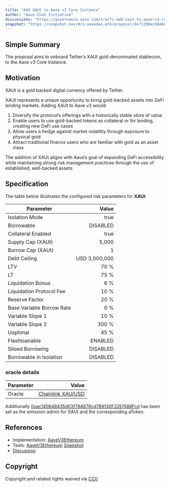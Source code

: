 ```yaml
---
title: "Add XAUt to Aave v3 Core Instance"
author: "Aave-Chan Initiative"
discussions: "https://governance.aave.com/t/arfc-add-xaut-to-aave-v3-core-instance/22385"
snapshot: "https://snapshot.box/#/s:aavedao.eth/proposal/0x71290ec88466d70c071d0dcb93c230c298f69e8c7688af94cedcc1236bf14876"
---
```


## Simple Summary

The proposal aims to onboard Tether’s XAUt gold-denominated stablecoin, to the Aave v3 Core Instance.

## Motivation

XAUt is a gold backed digital currency offered by Tether.

XAUt represents a unique opportunity to bring gold-backed assets into DeFi lending markets. Adding XAUt to Aave v3 would:

1. Diversify the protocol’s offerings with a historically stable store of value
2. Enable users to use gold-backed tokens as collateral or for lending, creating new DeFi use cases
3. Allow users a hedge against market volatility through exposure to physical gold
4. Attract traditional finance users who are familiar with gold as an asset class

The addition of XAUt aligns with Aave’s goal of expanding DeFi accessibility while maintaining strong risk management practices through the use of established, well-backed assets.

## Specification

The table below illustrates the configured risk parameters for **XAUt**

| Parameter                 |         Value |
| ------------------------- | ------------: |
| Isolation Mode            |          true |
| Borrowable                |      DISABLED |
| Collateral Enabled        |          true |
| Supply Cap (XAUt)         |         5,000 |
| Borrow Cap (XAUt)         |             1 |
| Debt Ceiling              | USD 3,000,000 |
| LTV                       |          70 % |
| LT                        |          75 % |
| Liquidation Bonus         |           6 % |
| Liquidation Protocol Fee  |          10 % |
| Reserve Factor            |          20 % |
| Base Variable Borrow Rate |           0 % |
| Variable Slope 1          |          10 % |
| Variable Slope 2          |         300 % |
| Uoptimal                  |          45 % |
| Flashloanable             |       ENABLED |
| Siloed Borrowing          |      DISABLED |
| Borrowable in Isolation   |      DISABLED |

### oracle details

| Parameter |                                                                                        Value |
| --------- | -------------------------------------------------------------------------------------------: |
| Oracle    | [Chainlink XAU/USD](https://etherscan.io/address/0x214eD9Da11D2fbe465a6fc601a91E62EbEc1a0D6) |

Additionally [0xac140648435d03f784879cd789130F22Ef588Fcd](https://etherscan.io/address/0xac140648435d03f784879cd789130F22Ef588Fcd) has been set as the emission admin for XAUt and the corresponding aToken.

## References

- Implementation: [AaveV3Ethereum](https://github.com/bgd-labs/aave-proposals-v3/blob/main/src/20250818_AaveV3Ethereum_AddXAUtToAaveV3CoreInstance/AaveV3Ethereum_AddXAUtToAaveV3CoreInstance_20250818.sol)
- Tests: [AaveV3Ethereum](https://github.com/bgd-labs/aave-proposals-v3/blob/main/src/20250818_AaveV3Ethereum_AddXAUtToAaveV3CoreInstance/AaveV3Ethereum_AddXAUtToAaveV3CoreInstance_20250818.t.sol)
  [Snapshot](https://snapshot.box/#/s:aavedao.eth/proposal/0x71290ec88466d70c071d0dcb93c230c298f69e8c7688af94cedcc1236bf14876)
- [Discussion](https://governance.aave.com/t/arfc-add-xaut-to-aave-v3-core-instance/22385)

## Copyright

Copyright and related rights waived via [CC0](https://creativecommons.org/publicdomain/zero/1.0/).

